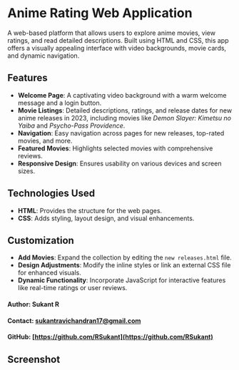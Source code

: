 # Anime Rating Web Application
A web-based platform that allows users to explore anime movies, view ratings, and read detailed descriptions. Built using HTML and CSS, this app offers a visually appealing interface with video backgrounds, movie cards, and dynamic navigation.

## Features
- **Welcome Page**: A captivating video background with a warm welcome message and a login button.
- **Movie Listings**: Detailed descriptions, ratings, and release dates for new anime releases in 2023, including movies like *Demon Slayer: Kimetsu no Yaiba* and *Psycho-Pass Providence*.
- **Navigation**: Easy navigation across pages for new releases, top-rated movies, and more.
- **Featured Movies**: Highlights selected movies with comprehensive reviews.
- **Responsive Design**: Ensures usability on various devices and screen sizes.

## Technologies Used
- **HTML**: Provides the structure for the web pages.
- **CSS**: Adds styling, layout design, and visual enhancements.

## Customization
- **Add Movies**: Expand the collection by editing the `new releases.html` file.
- **Design Adjustments**: Modify the inline styles or link an external CSS file for enhanced visuals.
- **Dynamic Functionality**: Incorporate JavaScript for interactive features like real-time ratings or user reviews.

#### Author: Sukant R
#### Contact: sukantravichandran17@gmail.com
#### GitHub: [https://github.com/RSukant](https://github.com/RSukant)

## Screenshot
